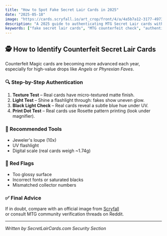 ```yaml
---
title: "How to Spot Fake Secret Lair Cards in 2025"
date: "2025-05-18"
image: "https://cards.scryfall.io/art_crop/front/4/a/4a5b7a12-3177-4973-b6b3-7b1f36c49a3f.jpg"
description: "A 2025 guide to authenticating MTG Secret Lair cards with detailed inspection steps."
keywords: ["fake secret lair cards", "MTG counterfeit check", "authentic MTG cards", "card collecting tips"]
---
```


## 🕵️ How to Identify Counterfeit Secret Lair Cards

Counterfeit Magic cards are becoming more advanced each year,  
especially for high-value drops like *Angels* or *Phyrexian Faves*.

### 🔍 Step-by-Step Authentication
1. **Texture Test** – Real cards have micro-textured matte finish.  
2. **Light Test** – Shine a flashlight through: fakes show uneven glow.  
3. **Black Light Check** – Real cards reveal a subtle blue hue under UV.  
4. **Print Dot Test** – Real cards use Rosette pattern printing (look under magnifier).

### 🧰 Recommended Tools
- Jeweler's loupe (10x)  
- UV flashlight  
- Digital scale (real cards weigh ~1.74g)

### 🚫 Red Flags
- Too glossy surface  
- Incorrect fonts or saturated blacks  
- Mismatched collector numbers  

### ✅ Final Advice
If in doubt, compare with an official image from [Scryfall](https://scryfall.com)  
or consult MTG community verification threads on Reddit.

---
*Written by SecretLairCards.com Security Section*





















